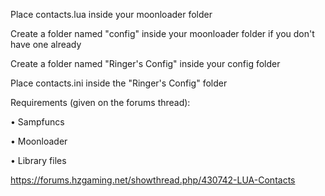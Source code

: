 Place contacts.lua inside your moonloader folder

Create a folder named "config" inside your moonloader folder if you don't have one already

Create a folder named "Ringer's Config" inside your config folder

Place contacts.ini inside the "Ringer's Config" folder

Requirements (given on the forums thread):

• Sampfuncs

• Moonloader

• Library files

https://forums.hzgaming.net/showthread.php/430742-LUA-Contacts
